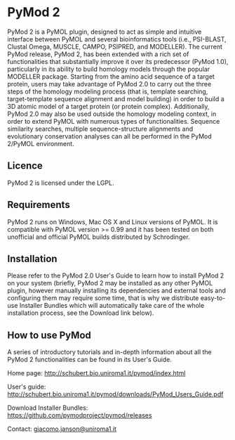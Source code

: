 # PyMod 2
PyMod 2 is a PyMOL plugin, designed to act as simple and intuitive interface between PyMOL and several bioinformatics tools (i.e., PSI-BLAST, Clustal Omega, MUSCLE, CAMPO, PSIPRED, and MODELLER). The current PyMod release, PyMod 2, has been extended with a rich set of functionalities that substantially improve it over its predecessor (PyMod 1.0), particularly in its ability to build homology models through the popular MODELLER package. Starting from the amino acid sequence of a target protein, users may take advantage of PyMod 2.0 to carry out the three steps of the homology modeling process (that is, template searching, target-template sequence alignment and model building) in order to build a 3D atomic model of a target protein (or protein complex). Additionally, PyMod 2.0 may also be used outside the homology modeling context, in order to extend PyMOL with numerous types of functionalities. Sequence similarity searches, multiple sequence-structure alignments and evolutionary conservation analyses can all be performed in the PyMod 2/PyMOL environment.

## Licence
PyMod 2 is licensed under the LGPL.

## Requirements
PyMod 2 runs on Windows, Mac OS X and Linux versions of PyMOL. It is compatible with PyMOL version >= 0.99 and it has been tested on both unofficial and official PyMOL builds distributed by Schrodinger.

## Installation
Please refer to the PyMod 2.0 User's Guide to learn how to install PyMod 2 on your system (briefly, PyMod 2 may be installed as any other PyMOL plugin, however manually installing its dependencies and external tools and configuring them may require some time, that is why we distribute easy-to-use Installer Bundles which will automatically take care of the whole installation process, see the Download link below).

## How to use PyMod
A series of introductory tutorials and in-depth information about all the PyMod 2 functionalities can be found in its User's Guide.

Home page: http://schubert.bio.uniroma1.it/pymod/index.html

User's guide: http://schubert.bio.uniroma1.it/pymod/downloads/PyMod_Users_Guide.pdf

Download Installer Bundles: https://github.com/pymodproject/pymod/releases

Contact: giacomo.janson@uniroma1.it
